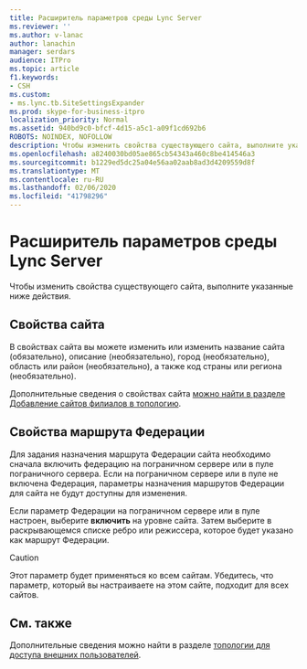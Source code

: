 ```yaml
---
title: Расширитель параметров среды Lync Server
ms.reviewer: ''
ms.author: v-lanac
author: lanachin
manager: serdars
audience: ITPro
ms.topic: article
f1.keywords:
- CSH
ms.custom:
- ms.lync.tb.SiteSettingsExpander
ms.prod: skype-for-business-itpro
localization_priority: Normal
ms.assetid: 940bd9c0-bfcf-4d15-a5c1-a09f1cd692b6
ROBOTS: NOINDEX, NOFOLLOW
description: Чтобы изменить свойства существующего сайта, выполните указанные ниже действия.
ms.openlocfilehash: a8240030bd05ae865cb54343a460c8be414546a3
ms.sourcegitcommit: b1229ed5dc25a04e56aa02aab8ad3d4209559d8f
ms.translationtype: MT
ms.contentlocale: ru-RU
ms.lasthandoff: 02/06/2020
ms.locfileid: "41798296"
---
```

# <a name="lync-server-site-settings-expander"></a>Расширитель параметров среды Lync Server

Чтобы изменить свойства существующего сайта, выполните указанные ниже действия.



## <a name="site-properties"></a>Свойства сайта

В свойствах сайта вы можете изменить или изменить название сайта (обязательно), описание (необязательно), город (необязательно), область или район (необязательно), а также код страны или региона (необязательно).

Дополнительные сведения о свойствах сайта [можно найти в разделе Добавление сайтов филиалов в топологию](https://technet.microsoft.com/library/b9c35fb0-0081-4aeb-8f95-ac2fcc6c3335.aspx).

## <a name="federation-route-properties"></a>Свойства маршрута Федерации

Для задания назначения маршрута Федерации сайта необходимо сначала включить федерацию на пограничном сервере или в пуле пограничного сервера. Если на пограничном сервере или в пуле не включена Федерация, параметры назначения маршрутов Федерации для сайта не будут доступны для изменения.

Если параметр Федерации на пограничном сервере или в пуле настроен, выберите **включить** на уровне сайта. Затем выберите в раскрывающемся списке ребро или режиссера, которое будет указано как маршрут Федерации.

> [!CAUTION]
> Этот параметр будет применяться ко всем сайтам. Убедитесь, что параметр, который вы настраиваете на этом сайте, подходит для всех сайтов.

## <a name="see-also"></a>См. также

Дополнительные сведения можно найти в разделе [топологии для доступа внешних пользователей](https://technet.microsoft.com/library/25697446-b045-4d12-9b1c-47f694b4f224.aspx).


